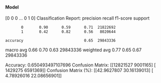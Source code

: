 #### Model
[0 0 0 ... 0 1 0]
Classification Report:
              precision    recall  f1-score   support

           0       0.90      0.59      0.71  21822692
           1       0.42      0.82      0.56   8020644

    accuracy                           0.65  29843336
   macro avg       0.66      0.70      0.63  29843336
weighted avg       0.77      0.65      0.67  29843336

Accuracy: 0.650493497107696
Confusion Matrix:
[[12821527  9001165]
 [ 1429275  6591369]]
Confusion Matrix (%):
[[42.9627807  30.16139013]
 [ 4.78926016 22.08656901]]
